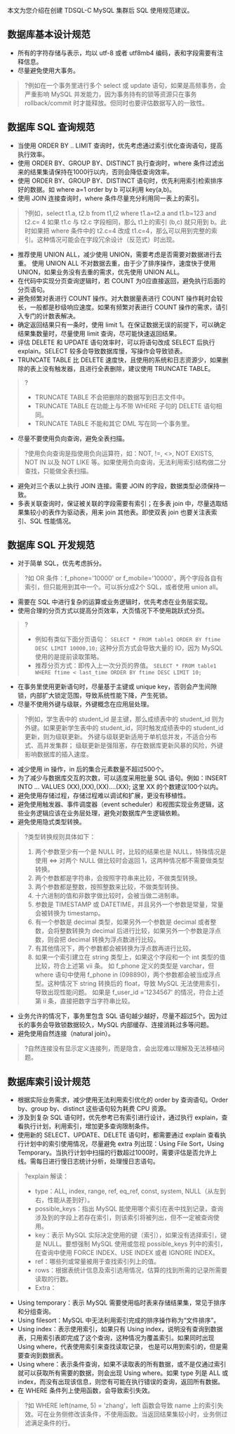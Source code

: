 本文为您介绍在创建 TDSQL-C MySQL 集群后 SQL 使用规范建议。

## 数据库基本设计规范
- 所有的字符存储与表示，均以 utf-8 或者 utf8mb4 编码，表和字段需要有注释信息。
- 尽量避免使用大事务。
>?例如在一个事务里进行多个 select 或 update 语句，如果是高频事务，会严重影响 MySQL 并发能力，因为事务持有的锁等资源只在事务 rollback/commit 时才能释放。但同时也要评估数据写入的一致性。

## 数据库 SQL 查询规范
- 当使用 ORDER BY .. LIMIT 查询时，优先考虑通过索引优化查询语句，提高执行效率。
- 使用 ORDER BY、GROUP BY、DISTINCT 执行查询时，where 条件过滤出来的结果集请保持在1000行以内，否则会降低查询效率。
- 使用 ORDER BY、GROUP BY、DISTINCT 语句时，优先利用索引检索排序好的数据。如 where a=1 order by b 可以利用 key(a,b)。
- 使用 JOIN 连接查询时，where 条件尽量充分利用同一表上的索引。
>?例如，select t1.a, t2.b from t1,t2 where t1.a=t2.a and t1.b=123 and t2.c= 4
如果 t1.c 与 t2.c 字段相同，那么 t1上的索引 (b,c) 就只用到 b。此时如果把 where 条件中的 t2.c=4 改成 t1.c=4，那么可以用到完整的索引。这种情况可能会在字段冗余设计（反范式）时出现。
- 推荐使用 UNION ALL，减少使用 UNION，需要考虑是否需要对数据进行去重。
使用 UNION ALL 不对数据去重，由于少了排序操作，速度快于使用 UNION，如果业务没有去重的需求，优先使用 UNION ALL。
- 在代码中实现分页查询逻辑时，若 COUNT 为0应直接返回，避免执行后面的分页语句。
- 避免频繁对表进行 COUNT 操作。对大数据量表进行 COUNT 操作耗时会较长，一般都是秒级响应速度。如果有频繁对表进行 COUNT 操作的需求，请引入专门的计数表解决。
- 确定返回结果只有一条时，使用 limit 1。在保证数据无误的前提下，可以确定结果集数量时，尽量使用 limit 查询，尽可能快速返回结果。
- 评估 DELETE 和 UPDATE 语句效率时，可以将语句改成 SELECT 后执行 explain。SELECT 较多会导致数据库慢，写操作会导致锁表。
- TRUNCATE TABLE 比 DELETE 速度快，且使用的系统和日志资源少，如果删除的表上没有触发器，且进行全表删除，建议使用 TRUNCATE TABLE。
>?
>- TRUNCATE TABLE 不会把删除的数据写到日志文件中。
>- TRUNCATE TABLE 在功能上与不带 WHERE 子句的 DELETE 语句相同。
>- TRUNCATE TABLE 不能和其它 DML 写在同一个事务里。
- 尽量不要使用负向查询，避免全表扫描。
>?使用负向查询是指使用负向运算符，如：NOT, !=, <>, NOT EXISTS, NOT IN 以及 NOT LIKE 等。如果使用负向查询，无法利用索引结构做二分查找，只能做全表扫描。
- 避免对三个表以上执行 JOIN 连接。需要 JOIN 的字段，数据类型必须保持一致。
- 多表关联查询时，保证被关联的字段需要有索引；在多表 join 中，尽量选取结果集较小的表作为驱动表，用来 join 其他表。即使双表 join 也要关注表索引、SQL 性能情况。

## 数据库 SQL 开发规范
- 对于简单 SQL，优先考虑拆分。
>?如 OR 条件：f_phone='10000' or f_mobile='10000'，两个字段各自有索引，但只能用到其中一个。可以拆分成2个 SQL，或者使用 union all。
- 需要在 SQL 中进行复杂的运算或业务逻辑时，优先考虑在业务层实现。
- 使用合理的分页方式以提高分页效率，大页情况下不使用跳跃式分页。
>?
>- 例如有类似下面分页语句：
>`SELECT * FROM table1 ORDER BY ftime DESC LIMIT 10000,10;`
>这种分页方式会导致大量的 IO，因为 MySQL 使用的是提前读取策略。
>- 推荐分页方式：即传入上一次分页的界值。
>`SELECT * FROM table1 WHERE ftime < last_time ORDER BY ftime DESC LIMIT 10;`
- 在事务里使用更新语句时，尽量基于主键或 unique key，否则会产生间隙锁，内部扩大锁定范围，导致系统性能下降，产生死锁。
- 尽量不使用外键与级联，外键概念在应用层处理。
>?例如，学生表中的 student_id 是主键，那么成绩表中的 student_id 则为外键。如果更新学生表中的 student_id，同时触发成绩表中的 student_id 更新，则为级联更新。
>外键与级联更新适用于单机低并发，不适合分布式、高并发集群；
>级联更新是强阻塞，存在数据库更新风暴的风险，外键影响数据库的插入速度。
- 减少使用 in 操作，in 后的集合元素数量不超过500个。
- 为了减少与数据库交互的次数，可以适度采用批量 SQL 语句。例如：INSERT INTO … VALUES (XX),(XX),(XX)....(XX); 这里 XX 的个数建议100个以内。
- 避免使用存储过程，存储过程难以调试和扩展，更没有移植性。
- 避免使用触发器、事件调度器（event scheduler）和视图实现业务逻辑，这些业务逻辑应该在业务层处理，避免对数据库产生逻辑依赖。
- 避免使用隐式类型转换。
>?类型转换规则具体如下：
>1. 两个参数至少有一个是 NULL 时，比较的结果也是 NULL，特殊情况是使用 <=> 对两个 NULL 做比较时会返回 1，这两种情况都不需要做类型转换。
>2. 两个参数都是字符串，会按照字符串来比较，不做类型转换。
>3. 两个参数都是整数，按照整数来比较，不做类型转换。
>4. 十六进制的值和非数字做比较时，会被当做二进制串。
>5. 参数是 TIMESTAMP 或 DATETIME，并且另外一个参数是常量，常量会被转换为 timestamp。
>6. 有一个参数是 decimal 类型，如果另外一个参数是 decimal 或者整数，会将整数转换为 decimal 后进行比较，如果另外一个参数是浮点数，则会把 decimal 转换为浮点数进行比较。
>7. 有其他情况下，两个参数都会被转换为浮点数再进行比较。
>8. 如果一个索引建立在 string 类型上，如果这个字段和一个 int 类型的值比较，符合上述第 vii 条。
如 f_phone 定义的类型是 varchar，但 where 语句中使用 f_phone in (098890)，两个参数都会被当成浮点型。这种情况下 string 转换后的 float，导致 MySQL 无法使用索引，导致出现性能问题。
如果是 f_user_id ='1234567' 的情况，符合上述第 ii 条，直接把数字当字符串比较。
- 业务允许的情况下，事务里包含 SQL 语句越少越好，尽量不超过5个。因为过长的事务会导致锁数据较久，MySQL 内部缓存、连接消耗过多等问题。
- 避免使用自然连接（natural join）。
>?自然连接没有显示定义连接列，而是隐含，会出现难以理解及无法移植问题。

## 数据库索引设计规范
- 根据实际业务需求，减少使用无法利用索引优化的 order by 查询语句。Order by、group by、distinct 这些语句较为耗费 CPU 资源。
- 涉及到复杂 SQL 语句时，优先参考已有索引进行设计，通过执行 explain，查看执行计划，利用索引，增加更多查询限制条件。
- 使用新的 SELECT、UPDATE、DELETE 语句时，都需要通过 explain 查看执行计划中的索引使用情况，尽量避免 extra 列出现：Using File Sort，Using Temporary。当执行计划中扫描的行数超过1000时，需要评估是否允许上线。需每日进行慢日志统计分析，处理慢日志语句。
>?explain 解读：
>- type：ALL, index, range, ref, eq_ref, const, system, NULL（从左到右，性能从差到好）。
>- possible_keys：指出 MySQL 能使用哪个索引在表中找到记录，查询涉及到的字段上若存在索引，则该索引将被列出，但不一定被查询使用。
>- key：表示 MySQL 实际决定使用的键（索引），如果没有选择索引，键是 NULL。要想强制 MySQL 使用或忽视 possible_keys 列中的索引，在查询中使用 FORCE INDEX、USE INDEX 或者 IGNORE INDEX。
>- ref：哪些列或常量被用于查找索引列上的值。
>- rows：根据表统计信息及索引选用情况，估算的找到所需的记录所需要读取的行数。
>- Extra：
   - Using temporary：表示 MySQL 需要使用临时表来存储结果集，常见于排序和分组查询。
   - Using filesort：MySQL 中无法利用索引完成的排序操作称为“文件排序”。
   - Using index：表示使用索引，如果只有 Using index，说明没有查询到数据表，只用索引表即完成了这个查询，这种情况为覆盖索引。如果同时出现 Using where，代表使用索引来查找读取记录， 也是可以用到索引的，但是需要查询到数据表。
   - Using where：表示条件查询，如果不读取表的所有数据，或不是仅通过索引就可以获取所有需要的数据，则会出现 Using where。如果 type 列是 ALL 或 index，而没有出现该信息，则您有可能在执行错误的查询，返回所有数据。
- 在 WHERE 条件列上使用函数，会导致索引失效。
>?如 WHERE left(name, 5) = 'zhang'，left 函数会导致 name 上的索引失效。可在业务侧修改该条件，不使用函数。当返回结果集较小时，业务侧过滤满足条件的行。


